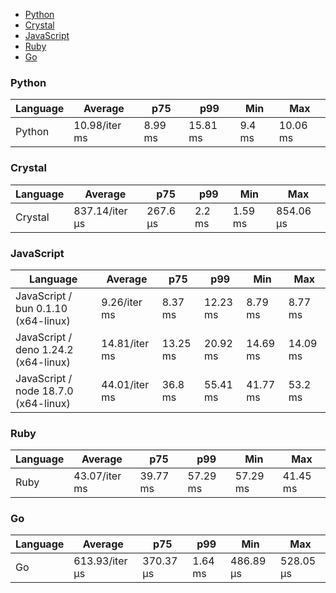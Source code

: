 <script src="https://cdn.jsdelivr.net/npm/apexcharts"></script>
- [Python](#console-python)
- [Crystal](#console-crystal)
- [JavaScript](#console-javascript)
- [Ruby](#console-ruby)
- [Go](#console-go)

### <a name="console-python">Python</a>

| Language | Average       | p75     | p99      | Min    | Max      |
| -------- | ------------- | ------- | -------- | ------ | -------- |
| Python   | 10.98/iter ms | 8.99 ms | 15.81 ms | 9.4 ms | 10.06 ms |


<div id="chart-33"></div>
<script>
new ApexCharts(document.querySelector('#chart-33'), {"chart":{"height":320,"type":"bar","toolbar":{"show":true},"animations":{"enabled":true}},"series":[{"name":"console","data":[{"x":"Python","y":10981442.23}]}],"stroke":{"width":1,"curve":"straight"},"legend":{"show":false},"xaxis":{"type":"category","labels":{"show":true},"tooltip":{"enabled":false}},"grid":{"row":{"colors":["#F44336","#E91E63","#9C27B0"]},"column":{"colors":["#F44336","#E91E63","#9C27B0"]}}}).render()
</script>

### <a name="console-crystal">Crystal</a>

| Language | Average        | p75      | p99    | Min     | Max       |
| -------- | -------------- | -------- | ------ | ------- | --------- |
| Crystal  | 837.14/iter µs | 267.6 µs | 2.2 ms | 1.59 ms | 854.06 µs |


<div id="chart-34"></div>
<script>
new ApexCharts(document.querySelector('#chart-34'), {"chart":{"height":320,"type":"bar","toolbar":{"show":true},"animations":{"enabled":true}},"series":[{"name":"console","data":[{"x":"Crystal","y":837143.4400000003}]}],"stroke":{"width":1,"curve":"straight"},"legend":{"show":false},"xaxis":{"type":"category","labels":{"show":true},"tooltip":{"enabled":false}},"grid":{"row":{"colors":["#F44336","#E91E63","#9C27B0"]},"column":{"colors":["#F44336","#E91E63","#9C27B0"]}}}).render()
</script>

### <a name="console-javascript">JavaScript</a>

| Language                             | Average       | p75      | p99      | Min      | Max      |
| ------------------------------------ | ------------- | -------- | -------- | -------- | -------- |
| JavaScript / bun 0.1.10 (x64-linux)  | 9.26/iter ms  | 8.37 ms  | 12.23 ms | 8.79 ms  | 8.77 ms  |
| JavaScript / deno 1.24.2 (x64-linux) | 14.81/iter ms | 13.25 ms | 20.92 ms | 14.69 ms | 14.09 ms |
| JavaScript / node 18.7.0 (x64-linux) | 44.01/iter ms | 36.8 ms  | 55.41 ms | 41.77 ms | 53.2 ms  |


<div id="chart-35"></div>
<script>
new ApexCharts(document.querySelector('#chart-35'), {"chart":{"height":320,"type":"bar","toolbar":{"show":true},"animations":{"enabled":true}},"series":[{"name":"console","data":[{"x":"JavaScript / bun 0.1.10 (x64-linux)","y":9258527.600000001},{"x":"JavaScript / node 18.7.0 (x64-linux)","y":44014508.93000002},{"x":"JavaScript / deno 1.24.2 (x64-linux)","y":14808352.839999996}]}],"stroke":{"width":1,"curve":"straight"},"legend":{"show":false},"xaxis":{"type":"category","labels":{"show":true},"tooltip":{"enabled":false}},"grid":{"row":{"colors":["#F44336","#E91E63","#9C27B0"]},"column":{"colors":["#F44336","#E91E63","#9C27B0"]}}}).render()
</script>

### <a name="console-ruby">Ruby</a>

| Language | Average       | p75      | p99      | Min      | Max      |
| -------- | ------------- | -------- | -------- | -------- | -------- |
| Ruby     | 43.07/iter ms | 39.77 ms | 57.29 ms | 57.29 ms | 41.45 ms |


<div id="chart-36"></div>
<script>
new ApexCharts(document.querySelector('#chart-36'), {"chart":{"height":320,"type":"bar","toolbar":{"show":true},"animations":{"enabled":true}},"series":[{"name":"console","data":[{"x":"Ruby","y":43066836.49000002}]}],"stroke":{"width":1,"curve":"straight"},"legend":{"show":false},"xaxis":{"type":"category","labels":{"show":true},"tooltip":{"enabled":false}},"grid":{"row":{"colors":["#F44336","#E91E63","#9C27B0"]},"column":{"colors":["#F44336","#E91E63","#9C27B0"]}}}).render()
</script>

### <a name="console-go">Go</a>

| Language | Average        | p75       | p99     | Min       | Max       |
| -------- | -------------- | --------- | ------- | --------- | --------- |
| Go       | 613.93/iter µs | 370.37 µs | 1.64 ms | 486.89 µs | 528.05 µs |


<div id="chart-37"></div>
<script>
new ApexCharts(document.querySelector('#chart-37'), {"chart":{"height":320,"type":"bar","toolbar":{"show":true},"animations":{"enabled":true}},"series":[{"name":"console","data":[{"x":"Go","y":613929.5700000001}]}],"stroke":{"width":1,"curve":"straight"},"legend":{"show":false},"xaxis":{"type":"category","labels":{"show":true},"tooltip":{"enabled":false}},"grid":{"row":{"colors":["#F44336","#E91E63","#9C27B0"]},"column":{"colors":["#F44336","#E91E63","#9C27B0"]}}}).render()
</script>

